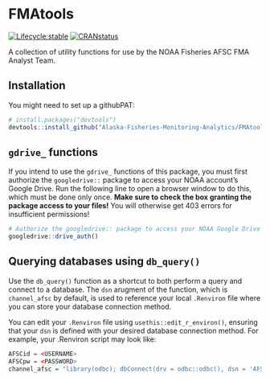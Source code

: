 
<!-- README.md is generated from README.Rmd. Please edit that file -->

# FMAtools

<!-- badges: start -->

[![Lifecycle:stable](https://lifecycle.r-lib.org/articles/figures/lifecycle-stable.svg)](%5Bhttps://lifecycle.r-lib.org/articles/stages.html#stable%5D)
[![CRANstatus](https://www.r-pkg.org/badges/version/FMAAnalystFunctions)](https://CRAN.R-project.org/package=FMAAnalystFunctions)
<!-- badges: end -->

A collection of utility functions for use by the NOAA Fisheries AFSC FMA
Analyst Team.

## Installation

You might need to set up a githubPAT:

``` r
# install.packages("devtools")
devtools::install_github("Alaska-Fisheries-Monitoring-Analytics/FMAtools")
```

## `gdrive_` functions

If you intend to use the `gdrive_` functions of this package, you must
first authorize the `googledrive::` package to access your NOAA
account’s Google Drive. Run the following line to open a browser window
to do this, which must be done only once. **Make sure to check the box granting the package access to your files!** You will otherwise get 403 errors for insufficient permissions!

``` r
# Authorize the googledrive:: package to access your NOAA Google Drive
googledrive::drive_auth()
```

## Querying databases using `db_query()`

Use the `db_query()` function as a shortcut to both perform a query and connect to a database. The `dsn` arugment of the function, which is `channel_afsc` by default, is used to reference your local `.Renviron` file where you can store your database connection method. 

You can edit your `.Renviron` file using `usethis::edit_r_environ()`, ensuring that your `dsn` is defined with your desired database connection method. For example, your .Renviron script may look like:

``` r
AFSCid = <USERNAME>
AFSCpw = <PASSWORD>
channel_afsc = "library(odbc); dbConnect(drv = odbc::odbc(), dsn = 'AFSC', UID = Sys.getenv('AFSCid'), PWD = Sys.getenv('AFSCpw'))"
```
